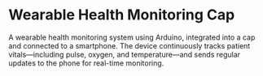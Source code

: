 # Wearable Health Monitoring Cap

A wearable health monitoring system using Arduino, integrated into a cap and connected to a smartphone. The device continuously tracks patient vitals—including pulse, oxygen, and temperature—and sends regular updates to the phone for real-time monitoring.
